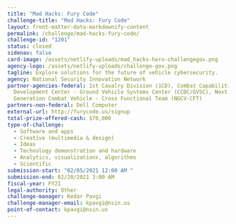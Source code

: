 ```yaml
---
title: "Mad Hacks: Fury Code"
challenge-title: "Mad Hacks: Fury Code"
layout: front-matter-data-markdownify-content
permalink: /challenge/mad-hacks-fury-code/
challenge-id: "1201"
status: closed
sidenav: false
card-image: /assets/netlify-uploads/mad_hacks-hero-challengegov.png
agency-logo: /assets/netlify-uploads/challenge-gov.png
tagline: Explore solutions for the future of vehicle cybersecurity.
agency: National Security Innovation Network
partner-agencies-federal: 1st Cavalry Division (1CD), Combat Capabilities
  Development Center - Ground Vehicle Systems Center (CCDC/GVSC), Next
  Generation Combat Vehicle - Cross Functional Team (NGCV-CFT)
partners-non-federal: Dell Computer
external-url: http://furycode.us/signup
total-prize-offered-cash: $70,000
type-of-challenge:
  - Software and apps
  - Creative (multimedia & design)
  - Ideas
  - Technology demonstration and hardware
  - Analytics, visualizations, algorithms
  - Scientific
submission-start: "02/05/2021 12:00 AM "
submission-end: 02/20/2021 3:00 AM
fiscal-year: FY21
legal-authority: Other
challenge-manager: Kedar Pavgi
challenge-manager-email: kpavgi@nsin.us
point-of-contact: kpavgi@nsin.us
---
```

